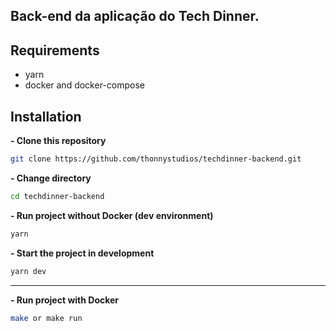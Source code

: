 ## Back-end da aplicação do Tech Dinner.

## Requirements

- yarn
- docker and docker-compose

## Installation

**- Clone this repository**

```sh
git clone https://github.com/thonnystudios/techdinner-backend.git
```

**- Change directory**

```sh
cd techdinner-backend
```

**- Run project without Docker (dev environment)**

```sh
yarn
```

**- Start the project in development**

```sh
yarn dev
```

<hr>

**- Run project with Docker**

```sh
make or make run
```
